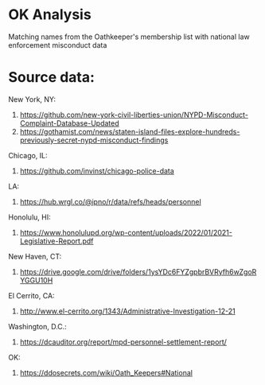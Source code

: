 # OK Analysis
Matching names from the Oathkeeper's membership list with national law enforcement misconduct data

# Source data:

New York, NY:
1) https://github.com/new-york-civil-liberties-union/NYPD-Misconduct-Complaint-Database-Updated
2) https://gothamist.com/news/staten-island-files-explore-hundreds-previously-secret-nypd-misconduct-findings

Chicago, IL: 
1) https://github.com/invinst/chicago-police-data

LA: 
1) https://hub.wrgl.co/@ipno/r/data/refs/heads/personnel

Honolulu, HI: 
1) https://www.honolulupd.org/wp-content/uploads/2022/01/2021-Legislative-Report.pdf

New Haven, CT: 
1) https://drive.google.com/drive/folders/1ysYDc6FYZgpbrBVRyfh6wZgoRYGGU10H

El Cerrito, CA: 
1) http://www.el-cerrito.org/1343/Administrative-Investigation-12-21

Washington, D.C.:
1) https://dcauditor.org/report/mpd-personnel-settlement-report/

OK: 
1) https://ddosecrets.com/wiki/Oath_Keepers#National